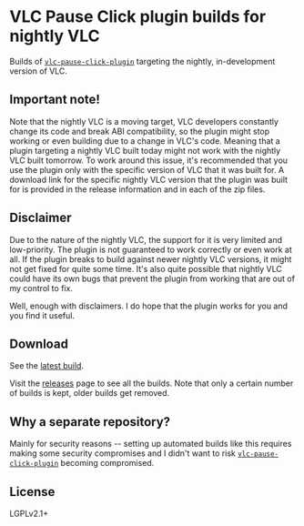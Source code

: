 # VLC Pause Click plugin builds for nightly VLC
Builds of [`vlc-pause-click-plugin`](https://github.com/nurupo/vlc-pause-click-plugin) targeting the nightly, in-development version of VLC.

## Important note!
Note that the nightly VLC is a moving target, VLC developers constantly change its code and break ABI compatibility, so the plugin might stop working or even building due to a change in VLC's code.
Meaning that a plugin targeting a nightly VLC built today might not work with the nightly VLC built tomorrow.
To work around this issue, it's recommended that you use the plugin only with the specific version of VLC that it was built for.
A download link for the specific nightly VLC version that the plugin was built for is provided in the release information and in each of the zip files.

## Disclaimer
Due to the nature of the nightly VLC, the support for it is very limited and low-priority.
The plugin is not guaranteed to work correctly or even work at all.
If the plugin breaks to build against newer nightly VLC versions, it might not get fixed for quite some time.
It's also quite possible that nightly VLC could have its own bugs that prevent the plugin from working that are out of my control to fix.

Well, enough with disclaimers.
I do hope that the plugin works for you and you find it useful.

## Download
See the [latest build](https://github.com/nurupo/vlc-pause-click-plugin-nightly-builds/releases/tag/ci-nightly-latest).

Visit the [releases](https://github.com/nurupo/vlc-pause-click-plugin-nightly-builds/releases) page to see all the builds.
Note that only a certain number of builds is kept, older builds get removed.

## Why a separate repository?
Mainly for security reasons -- setting up automated builds like this requires making some security compromises and I didn't want to risk [`vlc-pause-click-plugin`](https://github.com/nurupo/vlc-pause-click-plugin) becoming compromised.

## License
LGPLv2.1+
